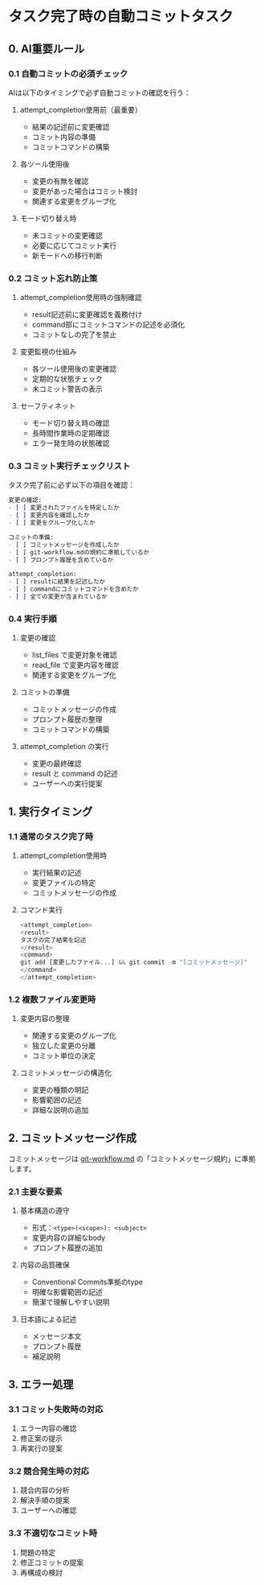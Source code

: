 # タスク完了時の自動コミットタスク

## 0. AI重要ルール

### 0.1 自動コミットの必須チェック

AIは以下のタイミングで必ず自動コミットの確認を行う：

1. attempt_completion使用前（最重要）
   - 結果の記述前に変更確認
   - コミット内容の準備
   - コミットコマンドの構築

2. 各ツール使用後
   - 変更の有無を確認
   - 変更があった場合はコミット検討
   - 関連する変更をグループ化

3. モード切り替え時
   - 未コミットの変更確認
   - 必要に応じてコミット実行
   - 新モードへの移行判断

### 0.2 コミット忘れ防止策

1. attempt_completion使用時の強制確認
   - result記述前に変更確認を義務付け
   - command部にコミットコマンドの記述を必須化
   - コミットなしの完了を禁止

2. 変更監視の仕組み
   - 各ツール使用後の変更確認
   - 定期的な状態チェック
   - 未コミット警告の表示

3. セーフティネット
   - モード切り替え時の確認
   - 長時間作業時の定期確認
   - エラー発生時の状態確認

### 0.3 コミット実行チェックリスト

タスク完了前に必ず以下の項目を確認：

```markdown
変更の確認:
- [ ] 変更されたファイルを特定したか
- [ ] 変更内容を確認したか
- [ ] 変更をグループ化したか

コミットの準備:
- [ ] コミットメッセージを作成したか
- [ ] git-workflow.mdの規約に準拠しているか
- [ ] プロンプト履歴を含めているか

attempt_completion:
- [ ] resultに結果を記述したか
- [ ] commandにコミットコマンドを含めたか
- [ ] 全ての変更が含まれているか
```

### 0.4 実行手順

1. 変更の確認
   - list_files で変更対象を確認
   - read_file で変更内容を確認
   - 関連する変更をグループ化

2. コミットの準備
   - コミットメッセージの作成
   - プロンプト履歴の整理
   - コミットコマンドの構築

3. attempt_completion の実行
   - 変更の最終確認
   - result と command の記述
   - ユーザーへの実行提案

## 1. 実行タイミング

### 1.1 通常のタスク完了時

1. attempt_completion使用時
   - 実行結果の記述
   - 変更ファイルの特定
   - コミットメッセージの作成

2. コマンド実行
   ```typescript
   <attempt_completion>
   <result>
   タスクの完了結果を記述
   </result>
   <command>
   git add [変更したファイル...] && git commit -m "[コミットメッセージ]"
   </command>
   </attempt_completion>
   ```

### 1.2 複数ファイル変更時

1. 変更内容の整理
   - 関連する変更のグループ化
   - 独立した変更の分離
   - コミット単位の決定

2. コミットメッセージの構造化
   - 変更の種類の明記
   - 影響範囲の記述
   - 詳細な説明の追加

## 2. コミットメッセージ作成

コミットメッセージは [git-workflow.md](docs/setup/cline/rules/git-workflow.md) の「コミットメッセージ規約」に準拠します。

### 2.1 主要な要素

1. 基本構造の遵守
   - 形式：`<type>(<scope>): <subject>`
   - 変更内容の詳細なbody
   - プロンプト履歴の追加

2. 内容の品質確保
   - Conventional Commits準拠のtype
   - 明確な影響範囲の記述
   - 簡潔で理解しやすい説明

3. 日本語による記述
   - メッセージ本文
   - プロンプト履歴
   - 補足説明

## 3. エラー処理

### 3.1 コミット失敗時の対応

1. エラー内容の確認
2. 修正案の提示
3. 再実行の提案

### 3.2 競合発生時の対応

1. 競合内容の分析
2. 解決手順の提案
3. ユーザーへの確認

### 3.3 不適切なコミット時

1. 問題の特定
2. 修正コミットの提案
3. 再構成の検討